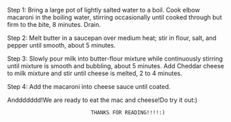 Step 1:
Bring a large pot of lightly salted water to a boil. Cook elbow macaroni in the boiling water, stirring occasionally until cooked through but firm to the bite, 8 minutes. Drain.

Step 2:
Melt butter in a saucepan over medium heat; stir in flour, salt, and pepper until smooth, about 5 minutes.

Step 3:
 Slowly pour milk into butter-flour mixture while continuously stirring until mixture is smooth and bubbling, about 5 minutes. Add Cheddar cheese to milk mixture and stir until cheese is melted, 2 to 4 minutes.

Step 4:
Add the macaroni into cheese sauce until coated.

Anddddddd!We are ready to eat the mac and cheese!Do try it out:)


                               THANKS FOR READING!!!!:)                                                        
